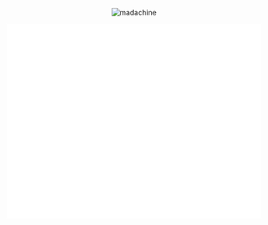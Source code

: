 <div align="center">

![madachine](https://count.getloli.com/get/@madachine?theme=rule34)

![Metrics](/github-metrics.svg)
</div>
